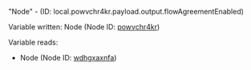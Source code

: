 "Node" - (ID: local.powvchr4kr.payload.output.flowAgreementEnabled)

Variable written:
Node (Node ID: [powvchr4kr](../nodes/powvchr4kr.md))

Variable reads:
* Node (Node ID: [wdhgxaxnfa](../nodes/wdhgxaxnfa.md))
